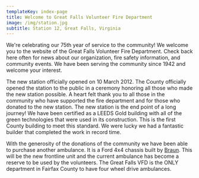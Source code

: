 ```yaml
---
templateKey: index-page
title: Welcome to Great Falls Volunteer Fire Department
image: /img/station.jpg
subtitle: Station 12, Great Falls, Virginia
---
```

We're celebrating our 75th year of service to the community!   We welcome you to the website of the Great Falls Volunteer Fire Department. Check back here often for news about our organization, fire safety information, and community events. We have been serving the community since 1942 and welcome your interest.

The new station officially opened on 10 March 2012. The County officially opened the station to the public in a ceremony honoring all those who made the new station possible. A heart felt thank you to all those in the community who have supported the fire department and for those who donated to the new station. The new station is the end point of a long journey!  We have been certified as a LEEDS Gold building with all of the green technologies that were used in its construction. This is the first County building to meet this standard.  We were lucky we had a fantastic builder that completed the work in record time.

With the generosity of the donations of the community we have been able to purchase another ambulance. It is a Ford 4x4 chassis built by [Braun](http://www.braunambulances.com/). This will be the new frontline unit and the current ambulance has become a reserve to be used by the volunteers. The Great Falls VFD is the ONLY department in Fairfax County to have four wheel drive ambulances.